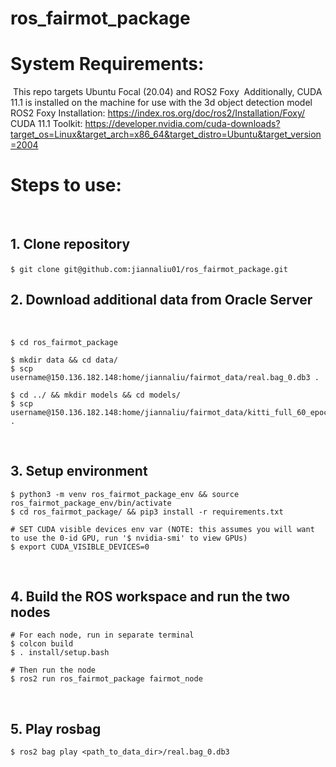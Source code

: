 # ros_fairmot_package
# System Requirements: 
​
This repo targets Ubuntu Focal (20.04) and ROS2 Foxy 
​
Additionally, CUDA 11.1 is installed on the machine for use with the 3d object detection model 
​
ROS2 Foxy Installation: https://index.ros.org/doc/ros2/Installation/Foxy/
CUDA 11.1 Toolkit: https://developer.nvidia.com/cuda-downloads?target_os=Linux&target_arch=x86_64&target_distro=Ubuntu&target_version=2004
​
# Steps to use: 
​
 
## 1. Clone repository 
​
```$ git clone git@github.com:jiannaliu01/ros_fairmot_package.git```
​
## 2. Download additional data from Oracle Server
​
``` 
$ cd ros_fairmot_package
​
$ mkdir data && cd data/ 
$ scp username@150.136.182.148:home/jiannaliu/fairmot_data/real.bag_0.db3 .
​
$ cd ../ && mkdir models && cd models/
$ scp username@150.136.182.148:home/jiannaliu/fairmot_data/kitti_full_60_epochs.pth .
```
​
## 3. Setup environment
```angular2
$ python3 -m venv ros_fairmot_package_env && source ros_fairmot_package_env/bin/activate
$ cd ros_fairmot_package/ && pip3 install -r requirements.txt
​
# SET CUDA visible devices env var (NOTE: this assumes you will want to use the 0-id GPU, run '$ nvidia-smi' to view GPUs)
$ export CUDA_VISIBLE_DEVICES=0
```
​
## 4. Build the ROS workspace and run the two nodes
```angular2
# For each node, run in separate terminal
$ colcon build
$ . install/setup.bash
​
# Then run the node
$ ros2 run ros_fairmot_package fairmot_node
```
​
## 5. Play rosbag
```angular2
$ ros2 bag play <path_to_data_dir>/real.bag_0.db3
```
